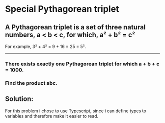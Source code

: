 # Special Pythagorean triplet
## A Pythagorean triplet is a set of three natural numbers, a < b < c, for which, a² + b² = c²
For example, 3² + 4² = 9 + 16 = 25 = 5².

---

### There exists exactly one Pythagorean triplet for which a + b + c = 1000.
### Find the product abc.

## Solution:
For this problem i chose to use Typescript, since i can define types to variables and therefore make it easier to read.